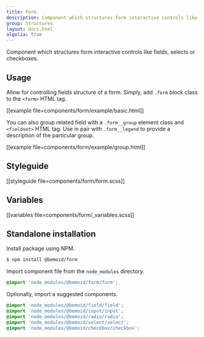 ```yaml
---
title: Form
description: Component which structures form interactive controls like fields, selects or checkboxes.
group: Structures
layout: docs.html
algolia: true
---
```


Component which structures form interactive controls like fields, selects or checkboxes.

## Usage

Allow for controlling fields structure of a form. Simply, add `.form` block class to the `<form>` HTML tag.

[[example file=components/form/example/basic.html]]

You can also group related field with a `.form__group` element class and `<fieldset>` HTML tag. Use in pair with `.form__legend` to provide a description of the particular group.

[[example file=components/form/example/group.html]]

## Styleguide

[[styleguide file=components/form/form.scss]]

## Variables

[[variables file=components/form/_variables.scss]]

## Standalone installation

Install package using NPM.

```bash
$ npm install @bemoid/form
```

Import component file from the `node_modules` directory.

```scss
@import 'node_modules/@bemoid/form/form';
```

Optionally, import a suggested components.

```scss
@import 'node_modules/@bemoid/field/field';
@import 'node_modules/@bemoid/input/input';
@import 'node_modules/@bemoid/radio/radio';
@import 'node_modules/@bemoid/select/select';
@import 'node_modules/@bemoid/checkbox/checkbox';
```